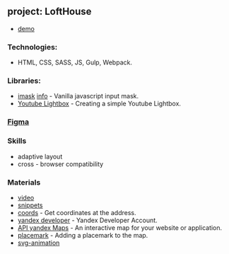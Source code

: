 ## project: LoftHouse

* [demo](https://bgtvalex.github.io/loftHouse/)

### Technologies:
*  HTML, CSS, SASS, JS, Gulp, Webpack.

### Libraries:
* [imask](https://imask.js.org/) [info](https://codelab.pro/maska-dlya-vvoda-telefona-na-javascript/) - Vanilla javascript input mask.
* [Youtube Lightbox](http://javascriptkit.com/dhtmltutors/youtube-api-lightbox3.shtml) - Creating a simple Youtube Lightbox.

### [Figma](https://www.figma.com/file/JfWmmx1cmgGc3iOfeNpJV7/Loft-House---Квартиры-(Copy)?node-id=3%3A121&mode=dev)

### Skills
* adaptive layout
* cross - browser compatibility


### Materials
* [video](https://www.youtube.com/watch?v=-YAzSex8zIo)
* [snippets](https://www.youtube.com/watch?v=FJa-xmR-e0c)
* [coords](https://snipp.ru/tools/address-coord) - Get coordinates at the address.
* [yandex developer](https://developer.tech.yandex.ru/) - Yandex Developer Account.
* [API yandex Maps](https://yandex.ru/maps-api/products/js-api) - An interactive map for your website or application.
* [placemark](https://yandex.ru/dev/jsapi30/doc/ru/examples/cases/placemark) - Adding a placemark to the map.
* [svg-animation](https://www.youtube.com/watch?v=_PC4kpOHDBs)
